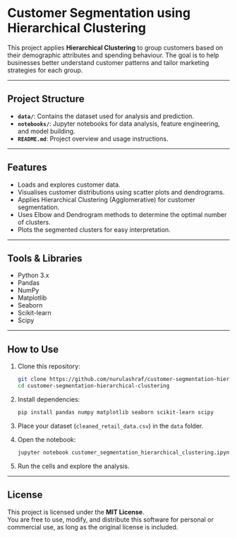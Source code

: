# Customer Segmentation using Hierarchical Clustering

This project applies **Hierarchical Clustering** to group customers based on their demographic attributes and spending behaviour. The goal is to help businesses better understand customer patterns and tailor marketing strategies for each group.

---

## Project Structure

- **`data/`**: Contains the dataset used for analysis and prediction.
- **`notebooks/`**: Jupyter notebooks for data analysis, feature engineering, and model building.
- **`README.md`**: Project overview and usage instructions.

---

## Features

- Loads and explores customer data.
- Visualises customer distributions using scatter plots and dendrograms.
- Applies Hierarchical Clustering (Agglomerative) for customer segmentation.
- Uses Elbow and Dendrogram methods to determine the optimal number of clusters.
- Plots the segmented clusters for easy interpretation.

---

## Tools & Libraries

- Python 3.x
- Pandas
- NumPy
- Matplotlib
- Seaborn
- Scikit-learn
- Scipy

---

## How to Use

1. Clone this repository:
    ```bash
    git clone https://github.com/nurulashraf/customer-segmentation-hierarchical-clustering.git
    cd customer-segmentation-hierarchical-clustering
    ```

2. Install dependencies:
    ```bash
    pip install pandas numpy matplotlib seaborn scikit-learn scipy
    ```

3. Place your dataset (`cleaned_retail_data.csv`) in the `data` folder.

4. Open the notebook:
    ```bash
    jupyter notebook customer_segmentation_hierarchical_clustering.ipynb
    ```

5. Run the cells and explore the analysis.

---

## License

This project is licensed under the **MIT License**.  
You are free to use, modify, and distribute this software for personal or commercial use, as long as the original license is included.
